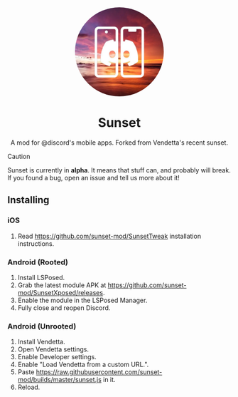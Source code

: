 <div align="center">

  <img src="images/icon.png" alt="Sunset logo" width="200px" style="border-radius: 50%" />
  
  # Sunset

  A mod for @discord's mobile apps. Forked from Vendetta's recent sunset.

</div>

> [!CAUTION]
> Sunset is currently in **alpha**. It means that stuff can, and probably will break. If you found a bug, open an issue and tell us more about it!

## Installing 

### iOS
1. Read https://github.com/sunset-mod/SunsetTweak installation instructions.

### Android (Rooted)
1. Install LSPosed.
2. Grab the latest module APK at https://github.com/sunset-mod/SunsetXposed/releases.
3. Enable the module in the LSPosed Manager.
4. Fully close and reopen Discord.

### Android (Unrooted)
1. Install Vendetta.
2. Open Vendetta settings.
3. Enable Developer settings.
4. Enable "Load Vendetta from a custom URL.".
5. Paste https://raw.githubusercontent.com/sunset-mod/builds/master/sunset.js in it.
6. Reload.
